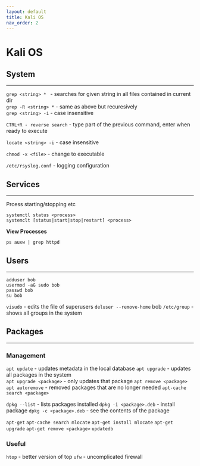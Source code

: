 ```yaml
---
layout: default
title: Kali OS
nav_order: 2
---
```


# Kali OS


## System
---
`grep <string> * ` - searches for given string in all files contained in current dir  
`grep -R <string> *` - same as above but recuresively  
`grep <string> -i` - case insensitive   



`CTRL+R - reverse search` - type part of the previous command, enter when ready to execute

`locate <string> -i` - case insensitive

`chmod -x <file>` - change to executable

`/etc/rsyslog.conf` - logging configuration



## Services
---

Prcess starting/stopping etc
```
systemctl status <process>
systemclt [status|start|stop|restart] <process>
```

**View Processes**

`ps auxw | grep httpd`


## Users
---

```
adduser bob
usermod -aG sudo bob
passwd bob
su bob
```

`visudo` - edits the file of superusers 
`deluser --remove-home` bob 
`/etc/group` - shows all groups in the system 


## Packages
---

### Management
`apt update` - updates metadata in the local database 
`apt upgrade` - updates all packages in the system  
`apt upgrade <package>` - only updates that package 
`apt remove <package>`  
`apt autoremove` - removed packages that are no longer needed 
`apt-cache search <package>`  

`dpkg --list` - lists packages installed 
`dpkg -i <package>.deb` - install package 
`dpkg -c <package>.deb` - see the contents of the package 

`apt-get` 
`apt-cache search mlocate` 
`apt-get install mlocate` 
`apt-get upgrade` 
`apt-get remove <package>` 
`updatedb` 

### Useful

 `htop`  - better version of top 
 `ufw` - uncomplicated firewall 


